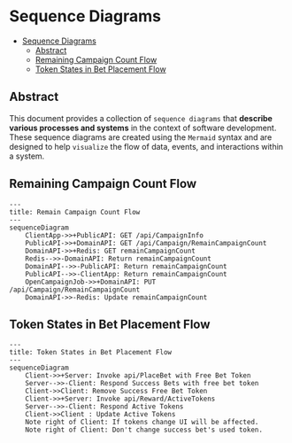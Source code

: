 # Sequence Diagrams
<!-- table of content -->
- [Sequence Diagrams](#sequence-diagrams)
  - [Abstract](#abstract)
  - [Remaining Campaign Count Flow](#remaining-campaign-count-flow)
  - [Token States in Bet Placement Flow](#token-states-in-bet-placement-flow)

## Abstract
This document provides a collection of `sequence diagrams` that **describe various processes and systems** in the context of software development. These sequence diagrams are created using the `Mermaid` syntax and are designed to help `visualize` the flow of data, events, and interactions within a system.

## Remaining Campaign Count Flow
```mermaid
---
title: Remain Campaign Count Flow
---
sequenceDiagram
    ClientApp->>+PublicAPI: GET /api/CampaignInfo
    PublicAPI->>+DomainAPI: GET /api/Campaign/RemainCampaignCount
    DomainAPI->>+Redis: GET remainCampaignCount
    Redis-->>-DomainAPI: Return remainCampaignCount
    DomainAPI-->>-PublicAPI: Return remainCampaignCount 
    PublicAPI-->>-ClientApp: Return remainCampaignCount 
    OpenCampaignJob->>+DomainAPI: PUT /api/Campaign/RemainCampaignCount
    DomainAPI->>-Redis: Update remainCampaignCount
```

## Token States in Bet Placement Flow
```mermaid
---
title: Token States in Bet Placement Flow
---
sequenceDiagram
    Client->>+Server: Invoke api/PlaceBet with Free Bet Token
    Server-->>-Client: Respond Success Bets with free bet token
    Client->>Client: Remove Success Free Bet Token
    Client->>+Server: Invoke api/Reward/ActiveTokens
    Server-->>-Client: Respond Active Tokens
    Client->>Client : Update Active Tokens 
    Note right of Client: If tokens change UI will be affected.
    Note right of Client: Don't change success bet's used token.
```
